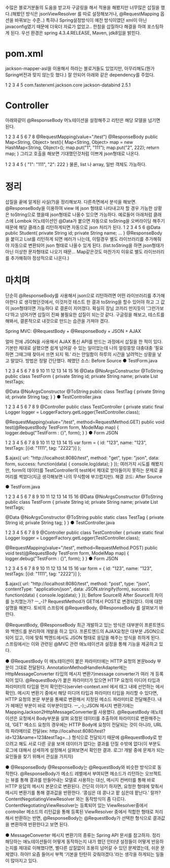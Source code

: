 수많은 블로거분들의 도움을 받고자 구글링을 해서 적용을 해봤지만 너무많은 삽질을 했다.(해봤던 방식은 jsonViewResolver 를 따로 설정해보거나, @RequestMapping 옵션을 바꿔보는 수준..) 특히나 Spring설정방식이 예전 방식이였던 xml이 아닌 javaconfig였기 때문에 더욱더 자료가 없었고.. 한참을 삽질하다 해결을 하여 포스팅하게 된다. 우선 환경은 spring 4.3.4.RELEASE, Maven, jdk8임을 밝힌다.

# pom.xml
jackson-mapper-asl을 이용해서 하라는 블로거들도 있었지만, 아무리해도(뭔가 Spring버전과 맞지 않는듯 했다.) 잘 안되어 아래와 같은 dependency를 주었다.

1
2
3
4
5
<dependency>
	<groupId>com.fasterxml.jackson.core</groupId>
	<artifactId>jackson-databind</artifactId>
	<version>2.5.1</version>
</dependency>
# Controller
아래와같이 @ResponseBody 어노테이션을 설정해주고 리턴은 해당 모델을 넘기면 된다.

1
2
3
4
5
6
7
8
@RequestMapping(value="/test")
@ResponseBody
public Map<String, Object> test(){
    	Map<String, Object> map = new HashMap<String, Object>();
    	map.put("1", "111");
    	map.put("2", 222);
    	return map;
    }
그리고 호출을 해보면 기대했던것처럼 이쁘게 json형태로 나온다.

1
2
3
4
5
{
"1": "111",
"2": 222
}
물론, list 나 array, 일반 객체도 가능하다.
# 정리
삽질을 끝에 알게된 사실(?)을 정리해보자.
다른측면에서 분석을 해보면. @ResponseBody을 이용하여 view 에 json 형태로 나타내고자 할 경우 가능한 상황은 toString으로 했을때 json형태로 나올수 있으면 가능하다. 예로들어 아래처럼 클래스에 Lombok 어노테이션인 @Data가 붙으면 자동으로 toString을 오버라이딩 해주기 때문에 해당 클래스를 리턴하게되면 자동으로 json 처리가 된다.
1
2
3
4
5
6
@Data
public Student{
  private String id;
  private String name;
  ...
}
@ResponseBody을 붙이고 List<Student>를 리턴하게 되면 에러가 나는데, 이럴경우 별도 라이브러리를 추가해줘야 자동으로 변환되어 json 형태로 나올수 있게 된다. (list.toString을 하면 json형태가 아닌 이상한 문자형태로 나오기 때문… Map같은것도 마찬가지 이유로 별도 라이브러리를 추가해줘야 정상적으로 나온다.)

# 마치며
단순히 @ResponseBody를 사용해서 json으로 리턴하려면 어떤 라이브러리를 추가해야한다 로 생각했던것에서, 이것저것 테스트 한 결과 toString을 할수 있어야 하고 그 값이 json형태이면 가능하다 로 결론이 지어졌다. 확실히 장님 코끼리 만지듯이 ‘그런가보다’하고 넘어가면 삽질이 진짜 불필요한 삽질이 되는것 같다. 구글링을 해보고, 테스트를 해봐서, 결론적으로 내것으로 만드는 습관을 가져야 겠다.




Spring MVC: @RequestBody + @ResponseBody + JSON + AJAX
 

얼마 전에 JSON을 사용해서 AJAX 통신 API를 만드는 과정에서 삽질을 한 적이 있다. 기본만 제대로 살폈으면 쉽게 넘어갈 수 있는 일이었는데 나의 얼렁뚱땅 대충대충 ‘필요하면 그때그때 찾아서 쓰면 되지 뭐.’ 라는 안일함이 하루의 시간을 날려먹는 상황을 낳고 말았다. 방법은 정말 간단했다.
헤맸던 소스: Before Source
● TestForm.java

1
2
3
4
5
6
7
8
9
10
11
12
13
14
15
16
@Data
@NoArgsConstructor
@ToString
public class TestForm {
  private String id;
  private String name;
  private List<TestTag> testTags;
 
  @Data
  @NoArgsConstructor
  @ToString
  public class TestTag {
      private String id;
      private String tag;
  }
}
● TestController.java

1
2
3
4
5
6
7
8
9
@Controller
public class TestController {
  private static final Logger logger = LoggerFactory.getLogger(TestController.class);
 
  @RequestMapping(value="/test", method=RequestMethod.GET)
  public void test(@RequestBody TestForm form, ModelMap map) {
      logger.debug("TestForm : {}", form);
  }
}
● Form JSON

1
2
3
4
5
6
7
8
9
10
11
12
13
14
15
var form = {
    id: "123",
    name: "123",
    testTags: [{id: "1111", tag: "2222"}]
};
 
$.ajax({
    url: "http://localhost:8080/test",
    method: "get",
    type: "json",
    data: form,
    success: function(data) {
        console.log(data);
    }
});
여러가지 시도를 해봤지만, form의 데이터를 TestController의 test에서 제대로 받아들이지 못하는 문제로 골머리를 썩었다(지금 생각해보면 나의 무식함에 부끄럽지만).
해결 코드: After Source

● TestForm.java

1
2
3
4
5
6
7
8
9
10
11
12
13
14
15
16
@Data
@NoArgsConstructor
@ToString
public class TestForm {
  private String id;
  private String name;
  private List<TestTag> testTags;
 
  @Data
  @NoArgsConstructor
  @ToString
  public static class TestTag {
      private String id;
      private String tag;
  }
}
● TestController.java

1
2
3
4
5
6
7
8
9
@Controller
public class TestController {
  private static final Logger logger = LoggerFactory.getLogger(TestController.class);
 
  @RequestMapping(value="/test", method=RequestMethod.POST)
  public void test(@RequestBody TestForm form, ModelMap map) {
      logger.debug("TestForm : {}", form);
  }
}
● Form JSON

1
2
3
4
5
6
7
8
9
10
11
12
13
14
15
16
var form = {
    id: "123",
    name: "123",
    testTags: [{id: "1111", tag: "2222"}]
};
 
$.ajax({
    url: "http://localhost:8080/test",
    method: "post",
    type: "json",
    contentType: "application/json",
    data: JSON.stringify(form),
    success: function(data) {
        console.log(data);
    }
});
Before Source와 After Source의 차이를 눈치챘는가? ㅡ_-)?
RequestMethod가 GET에서 POST로 변경되었다. 이에 대한 설명을 해본다. 토비의 스프링에 @RequestBody, @ResponseBody 를 살펴보기 바란다.

@RequestBody, @ResponseBody
최근 개발하고 있는 방식은 대부분이 프론트엔드와 백엔드를 분리하여 개발을 하고 있다. 프론트엔드의 AJAX요청은 대부분 JSON으로 되어 있고, 이에 맞춰 백엔드에서도 JSON 형태로 응답을 해주는 방식을 취하게 된다. 스프링에서는 이와 관련된 @MVC 관련 애노테이션과 설정을 통해 기능을 제공하고 있다.

● @RequestBody
이 애노테이션이 붙은 파라미터에는 HTTP 요청의 본문body 부분이 그대로 전달된다.
AnnotationMethodHandlerAdapter에는 HttpMessageConverter 타입의 메시지 변환기message converter가 여러 개 등록되어 있다. @RequestBody가 붙은 파라미터가 있으면 HTTP 요청의 미디어 타입과 파라미터의 타입을 먼저 확인한다(servlet-context.xml 에서 <annotation-drvien> 태그 내에 선언하는 <message-converter> 에서 확인). 메시지 변환기 중에서 해당 미디어 타입과 파라미터 타입을 처리할 수 있다면, HTTP 요청의 본문 부분을 통째로 변환해서 지정된 메소드 파라미터로 전달해준다.
내가 헤매던 부분이 바로 이부분이었다. ㅡ_-);;JSON 메시지 변환기에는 MappingJackson2HttpMessageConverter를 사용했다. @RequestBody 애노테이션은 요청에서 Body부분을 살펴 요청된 데이터를 추출하여 파라미터로 변환해주는데, ‘GET’ 메소드 요청의 경우에는 HTTP Body에 요청이 전달되는 것이 아니라, URL의 파라메터로 전달(ex: http://localhost:8080/test?id=123&name=123&testTag=…) 형식으로 전달되기 때문에 @RequestBody로 받으려고 해도 서로 다른 곳을 보며 데이터가 없다는 결과를 던질 수밖에 없다(이 부분도 로그에 대해서 상세하게 설정해서 살펴보면서 확인한 결과. 로그! 개발 중에 문제가 되는 요인들을 찾기 위해서 관심을 가지자)

● @ResponseBody
@ResponseBody는 @RequestBody와 비슷한 방식으로 동작한다. @ResponseBody가 메소드 레벨에서 부여되면 메소드가 리턴하는 오브젝트는 뷰를 통해 결과를 만들어내는 모델로 사용하는 대신, 메시지 컨버터를 통해 바로 HTTP 응답의 메시지 본문으로 변환된다.
간단히 이야기 하자면, 요청한 형태에 맞춰서 메시지 변환기를 통해 결과값을 반환한다. ‘콩심은 데 콩나고 팥 심은데 팥난다.’ 랄까? ContentNegotiatingViewResolver 와는 동작방식이 좀 다르다. ContentNegotiatingViewResolver는 등록되어 있는 ViewResolver중에서 controller 메소드의 리턴값을 통해 등록된 ViewResolver 중에서 적합한 형태로 처리해서 반환하는 반면, @ResponseBody는 @RequestBody가 선택한 형식으로 결과값을 변환하여 반환한다고 보면 된다.

● MessageConverter 메시지 변환기의 종류는 Spring API 문서를 참고하자.
정리
해당하는 애노테이션들이 어떻게 동작하는지 내가 했던 인터넷 설정들이 어떻게 반응하는지를 제대로 이해했다면, 별다른 삽질없이 조용히 넘어갈 수 있던 문제였는데, 쉬운 문제였다. 하아!!
요즘 들어서 부쩍 ‘기본을 탄탄히 갖춰야겠다.’라는 생각을 하게되는 일들이 많아지고 있다.

 